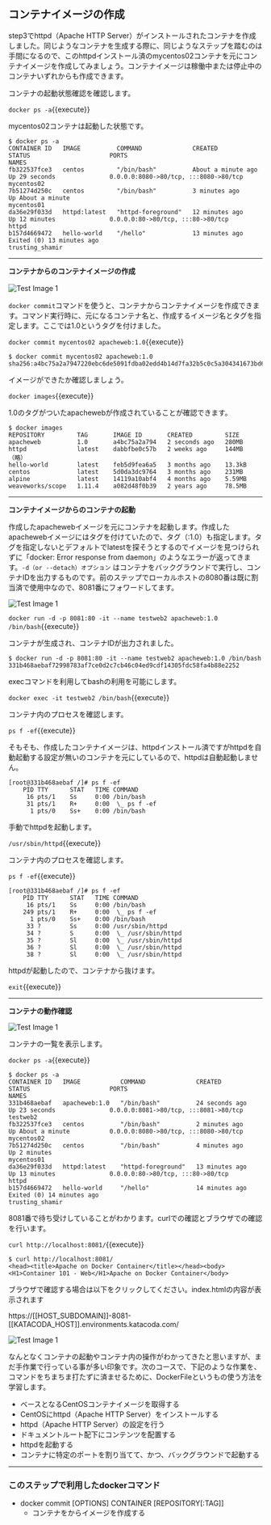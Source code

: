 ## コンテナイメージの作成

step3でhttpd（Apache HTTP Server）がインストールされたコンテナを作成しました。同じようなコンテナを生成する際に、同じようなステップを踏むのは手間になるので、このhttpdインストール済のmycentos02コンテナを元にコンテナイメージを作成してみましょう。コンテナイメージは稼働中または停止中のコンテナいずれからも作成できます。

コンテナの起動状態確認を確認します。

`docker ps -a`{{execute}}

mycentos02コンテナは起動した状態です。

```text
$ docker ps -a
CONTAINER ID   IMAGE          COMMAND              CREATED              STATUS                      PORTS                                   NAMES
fb322537fce3   centos         "/bin/bash"          About a minute ago   Up 29 seconds               0.0.0.0:8080->80/tcp, :::8080->80/tcp   mycentos02
7b51274d250c   centos         "/bin/bash"          3 minutes ago        Up About a minute                                                   mycentos01
da36e29f033d   httpd:latest   "httpd-foreground"   12 minutes ago       Up 12 minutes               0.0.0.0:80->80/tcp, :::80->80/tcp       httpd
b157d4669472   hello-world    "/hello"             13 minutes ago       Exited (0) 13 minutes ago                                           trusting_shamir
```

---
**コンテナからのコンテナイメージの作成**

![Test Image 1](https://raw.githubusercontent.com/mayumi00/katacoda-scenarios/main/container101/images/image4-1.png)　

`docker commit`コマンドを使うと、コンテナからコンテナイメージを作成できます。コマンド実行時に、元になるコンテナ名と、作成するイメージ名とタグを指定します。ここでは1.0というタグを付けました。

`docker commit mycentos02 apacheweb:1.0`{{execute}}

```text
$ docker commit mycentos02 apacheweb:1.0
sha256:a4bc75a2a7947220ebc6de5091fdba02edd4b14d7fa32b5c0c5a304341673bd6
```

イメージができたか確認しましょう。

`docker images`{{execute}}

1.0のタグがついたapachewebが作成されていることが確認できます。

```text
$ docker images
REPOSITORY         TAG       IMAGE ID       CREATED         SIZE
apacheweb          1.0       a4bc75a2a794   2 seconds ago   280MB
httpd              latest    dabbfbe0c57b   2 weeks ago     144MB
（略）
hello-world        latest    feb5d9fea6a5   3 months ago    13.3kB
centos             latest    5d0da3dc9764   3 months ago    231MB
alpine             latest    14119a10abf4   4 months ago    5.59MB
weaveworks/scope   1.11.4    a082d48f0b39   2 years ago     78.5MB
```

---
**コンテナイメージからのコンテナの起動**

作成したapachewebイメージを元にコンテナを起動します。作成したapachewebイメージにはタグを付けていたので、タグ（:1.0）も指定します。タグを指定しないとデフォルトでlatestを探そうとするのでイメージを見つけられずに「docker: Error response from daemon」のようなエラーが返ってきます。`-d（or --detach）オプション` はコンテナをバックグラウンドで実行し、コンテナIDを出力するものです。前のステップでローカルホストの8080番は既に割当済で使用中なので、8081番にフォワードしてます。

![Test Image 1](https://raw.githubusercontent.com/mayumi00/katacoda-scenarios/main/container101/images/image4-2.png)

`docker run -d -p 8081:80 -it --name testweb2 apacheweb:1.0 /bin/bash`{{execute}}

コンテナが生成され、コンテナIDが出力されました。

```text
$ docker run -d -p 8081:80 -it --name testweb2 apacheweb:1.0 /bin/bash
331b468aebaf72998783af7ce0d2c7cb46c04ed9cdf14305fdc58fa4b88e2252
```

execコマンドを利用してbashの利用を可能にします。

`docker exec -it testweb2 /bin/bash`{{execute}}

コンテナ内のプロセスを確認します。

`ps f -ef`{{execute}}

そもそも、作成したコンテナイメージは、httpdインストール済ですがhttpdを自動起動する設定が無いのコンテナを元にしているので、httpdは自動起動しません。

```text
[root@331b468aebaf /]# ps f -ef
    PID TTY      STAT   TIME COMMAND
     16 pts/1    Ss     0:00 /bin/bash
     31 pts/1    R+     0:00  \_ ps f -ef
      1 pts/0    Ss+    0:00 /bin/bash
```

手動でhttpdを起動します。

`/usr/sbin/httpd`{{execute}}

コンテナ内のプロセスを確認します。

`ps f -ef`{{execute}}

```text
[root@331b468aebaf /]# ps f -ef
    PID TTY      STAT   TIME COMMAND
     16 pts/1    Ss     0:00 /bin/bash
    249 pts/1    R+     0:00  \_ ps f -ef
      1 pts/0    Ss+    0:00 /bin/bash
     33 ?        Ss     0:00 /usr/sbin/httpd
     34 ?        S      0:00  \_ /usr/sbin/httpd
     35 ?        Sl     0:00  \_ /usr/sbin/httpd
     36 ?        Sl     0:00  \_ /usr/sbin/httpd
     38 ?        Sl     0:00  \_ /usr/sbin/httpd
```

httpdが起動したので、コンテナから抜けます。

`exit`{{execute}}

---
**コンテナの動作確認**

![Test Image 1](https://raw.githubusercontent.com/mayumi00/katacoda-scenarios/main/container101/images/image4-3.png)

コンテナの一覧を表示します。

`docker ps -a`{{execute}}

```text
$ docker ps -a
CONTAINER ID   IMAGE           COMMAND              CREATED          STATUS                      PORTS                                   NAMES
331b468aebaf   apacheweb:1.0   "/bin/bash"          24 seconds ago   Up 23 seconds               0.0.0.0:8081->80/tcp, :::8081->80/tcp   testweb2
fb322537fce3   centos          "/bin/bash"          2 minutes ago    Up About a minute           0.0.0.0:8080->80/tcp, :::8080->80/tcp   mycentos02
7b51274d250c   centos          "/bin/bash"          4 minutes ago    Up 2 minutes                                                        mycentos01
da36e29f033d   httpd:latest    "httpd-foreground"   13 minutes ago   Up 13 minutes               0.0.0.0:80->80/tcp, :::80->80/tcp       httpd
b157d4669472   hello-world     "/hello"             14 minutes ago   Exited (0) 14 minutes ago                                           trusting_shamir
```

8081番で待ち受けしていることがわかります。curlでの確認とブラウザでの確認を行います。

`curl http://localhost:8081/`{{execute}}

```text
$ curl http://localhost:8081/
<head><title>Apache on Docker Container</title></head><body><H1>Container 101 - Web</H1>Apache on Docker Container</body>
```

ブラウザで確認する場合は以下をクリックしてください。index.htmlの内容が表示されます

https://[[HOST_SUBDOMAIN]]-8081-[[KATACODA_HOST]].environments.katacoda.com/

 ![Test Image 1](https://raw.githubusercontent.com/mayumi00/katacoda-scenarios/main/container101/images/image101web2.png)

なんとなくコンテナの起動やコンテナ内の操作がわかってきたと思いますが、まだ手作業で行っている事が多い印象です。次のコースで、下記のような作業を、コマンドをちまちま打たずに済ませるために、DockerFileというもの使う方法を学習します。

- ベースとなるCentOSコンテナイメージを取得する
- CentOSにhttpd（Apache HTTP Server）をインストールする
- httpd（Apache HTTP Server）の設定を行う
- ドキュメントルート配下にコンテンツを配置する
- httpdを起動する
- コンテナに特定のポートを割り当てて、かつ、バックグラウンドで起動する

---
###  このステップで利用したdockerコマンド

- docker commit [OPTIONS] CONTAINER [REPOSITORY[:TAG]]
  - コンテナをからイメージを作成する
 
